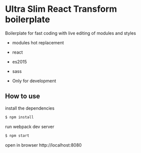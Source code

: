 # Ultra Slim React Transform boilerplate

Boilerplate for fast coding with live editing of modules and styles

- modules hot replacement

- react

- es2015

- sass


* Only for development

## How to use

install the dependencies

```bash
$ npm install
```

run webpack dev server

```bash
$ npm start
```

open in browser http://localhost:8080